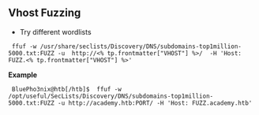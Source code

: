 ## Vhost Fuzzing
- Try different wordlists

```shell
 ffuf -w /usr/share/seclists/Discovery/DNS/subdomains-top1million-5000.txt:FUZZ -u  http://<% tp.frontmatter["VHOST"] %>/  -H 'Host: FUZZ.<% tp.frontmatter["VHOST"] %>'
```


**Example**
```shell
 BluePho3nix@htb[/htb]$  ffuf -w /opt/useful/SecLists/Discovery/DNS/subdomains-top1million-5000.txt:FUZZ -u http://academy.htb:PORT/ -H 'Host: FUZZ.academy.htb'
```

